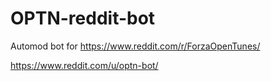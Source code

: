 # OPTN-reddit-bot
Automod bot for https://www.reddit.com/r/ForzaOpenTunes/ 

https://www.reddit.com/u/optn-bot/